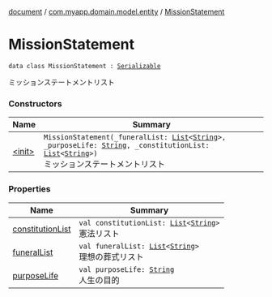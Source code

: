 [document](../../index.md) / [com.myapp.domain.model.entity](../index.md) / [MissionStatement](./index.md)

# MissionStatement

`data class MissionStatement : `[`Serializable`](https://developer.android.com/reference/java/io/Serializable.html)

ミッションステートメントリスト

### Constructors

| Name | Summary |
|---|---|
| [&lt;init&gt;](-init-.md) | `MissionStatement(_funeralList: `[`List`](https://kotlinlang.org/api/latest/jvm/stdlib/kotlin.collections/-list/index.html)`<`[`String`](https://kotlinlang.org/api/latest/jvm/stdlib/kotlin/-string/index.html)`>, _purposeLife: `[`String`](https://kotlinlang.org/api/latest/jvm/stdlib/kotlin/-string/index.html)`, _constitutionList: `[`List`](https://kotlinlang.org/api/latest/jvm/stdlib/kotlin.collections/-list/index.html)`<`[`String`](https://kotlinlang.org/api/latest/jvm/stdlib/kotlin/-string/index.html)`>)`<br>ミッションステートメントリスト |

### Properties

| Name | Summary |
|---|---|
| [constitutionList](constitution-list.md) | `val constitutionList: `[`List`](https://kotlinlang.org/api/latest/jvm/stdlib/kotlin.collections/-list/index.html)`<`[`String`](https://kotlinlang.org/api/latest/jvm/stdlib/kotlin/-string/index.html)`>`<br>憲法リスト |
| [funeralList](funeral-list.md) | `val funeralList: `[`List`](https://kotlinlang.org/api/latest/jvm/stdlib/kotlin.collections/-list/index.html)`<`[`String`](https://kotlinlang.org/api/latest/jvm/stdlib/kotlin/-string/index.html)`>`<br>理想の葬式リスト |
| [purposeLife](purpose-life.md) | `val purposeLife: `[`String`](https://kotlinlang.org/api/latest/jvm/stdlib/kotlin/-string/index.html)<br>人生の目的 |
